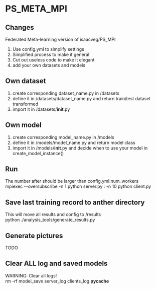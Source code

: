 # PS_META_MPI

## Changes  
Federated Meta-learning version of isaacveg/PS_MPI   
1. Use config.yml to simplify settings  
2. Simplified process to make it general  
3. Cut out useless code to make it elegant  
4. add your own datasets and models  

## Own dataset  
1. create corresponding dataset_name.py in /datasets  
2. define it in /datasets/dataset_name.py and return train\test dataset transformed  
3. import it in /datasets/__init__.py


## Own model
1. create corresponding model_name.py in /models  
2. define it in /models/model_name.py and return model class 
3. import it in /models/__init__.py and decide when to use your model in create_model_instance()


## Run
The number after should be larger than config.yml:num_workers  
mpiexec --oversubscribe -n 1 python server.py : -n 10 python client.py  


## Save last training record to anther directory 
This will move all results and config to /results  
python ./analysis_tools/generate_results.py


## Generate pictures  
TODO  


## Clear ALL log and saved models  
WARNING: Clear all logs!  
rm -rf model_save server_log clients_log  __pycache__ 
